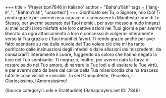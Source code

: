 +++
title = 'Prayer bpn7846 in Italiano'
author = "Bahá'u'lláh"
tags = ['lang-it', '', "Bahá'u'lláh", "unsorted"]
+++
Glorificato sei Tu, o Signore, mio Dio! Ti rendo grazie per avermi reso capace di riconoscere la Manifestazione di Te Stesso, per avermi separato dai Tuoi nemici, per aver messo a nudo innanzi ai miei occhi i loro misfatti e le loro cattive azioni nei Tuoi giorni e per avermi liberato da ogni attaccamento a loro e concesso di volgermi interamente verso la Tua grazia e i Tuoi munifici favori. Ti rendo grazie anche per aver fatto scendere su me dalle nuvole del Tuo volere ciò che mi ha tanto purificato dalle insinuazioni degli infedeli e dalle allusioni dei miscredenti, da consacrarTi interamente il cuore, fuggendo da coloro che hanno negato la luce del Tuo sembiante. Ti ringrazio, inoltre, per avermi dato la forza di restare saldo nel Tuo amore, di narrare le Tue lodi e di esaltare le Tue virtù, e per avermi dato da bere dal calice della Tua misericordia che ha trasceso tutte le cose visibili e invisibili. 
Tu sei l’Onnipotente, l’Eccelso, il Gloriosissimo, l’Amorosissimo!

(Source category: Lode e Gratitudine)
(Bahaiprayers.net ID: 7846)
